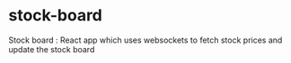 # stock-board
Stock board : React app which uses websockets to fetch stock prices and update the stock board
